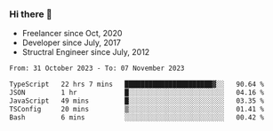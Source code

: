 ### Hi there 👋

- Freelancer since Oct, 2020
- Developer since July, 2017
- Structral Engineer since July, 2012

<!--START_SECTION:waka-->

```txt
From: 31 October 2023 - To: 07 November 2023

TypeScript   22 hrs 7 mins   ██████████████████████▓░░   90.64 %
JSON         1 hr            █░░░░░░░░░░░░░░░░░░░░░░░░   04.16 %
JavaScript   49 mins         █░░░░░░░░░░░░░░░░░░░░░░░░   03.35 %
TSConfig     20 mins         ▒░░░░░░░░░░░░░░░░░░░░░░░░   01.41 %
Bash         6 mins          ░░░░░░░░░░░░░░░░░░░░░░░░░   00.42 %
```

<!--END_SECTION:waka-->
